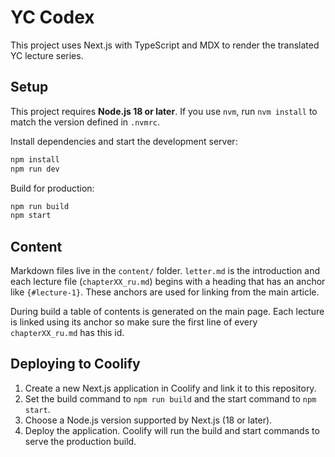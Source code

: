 # YC Codex

This project uses Next.js with TypeScript and MDX to render the translated YC lecture series.

## Setup

This project requires **Node.js 18 or later**. If you use `nvm`, run `nvm install` to match the version defined in `.nvmrc`.

Install dependencies and start the development server:

```bash
npm install
npm run dev
```

Build for production:

```bash
npm run build
npm start
```

## Content

Markdown files live in the `content/` folder. `letter.md` is the introduction and each lecture file (`chapterXX_ru.md`) begins with a heading that has an anchor like `{#lecture-1}`. These anchors are used for linking from the main article.

During build a table of contents is generated on the main page. Each lecture is linked using its anchor so make sure the first line of every `chapterXX_ru.md` has this id.

## Deploying to Coolify

1. Create a new Next.js application in Coolify and link it to this repository.
2. Set the build command to `npm run build` and the start command to `npm start`.
3. Choose a Node.js version supported by Next.js (18 or later).
4. Deploy the application. Coolify will run the build and start commands to serve the production build.
